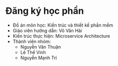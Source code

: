 # Đăng ký học phần

- Đồ án môn học: Kiến trúc và thiết kế phần mềm
- Giáo viên hướng dẫn: Võ Văn Hải
- Kiến trúc thực hiện: Microservice Architecture 
- Thành viên nhóm:
  + Nguyễn Văn Thuận
  + Lê Thế Vinh
  + Nguyễn Mạnh Trí 
